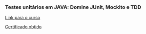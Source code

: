 ### Testes unitários em JAVA: Domine JUnit, Mockito e TDD


[Link para o curso](https://www.udemy.com/course/testes-unitarios-em-java/)

[Certificado obtido](https://www.udemy.com/certificate/UC-45d678f5-e84e-4d9a-aa73-263124285b2c/)
